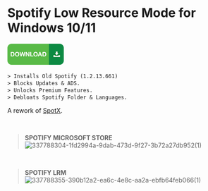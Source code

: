 # **Spotify Low Resource Mode for Windows 10/11**

[<img src="https://github.com/gzmatte/trash/blob/main/48wx.png">](https://github.com/gzmatte/spotify/releases/download/1/SPOTIFY-LRM.bat)
</br> 
```
> Installs Old Spotify (1.2.13.661)
> Blocks Updates & ADS.
> Unlocks Premium Features.
> Debloats Spotify Folder & Languages.
```
A rework of [SpotX](https://github.com/SpotX-Official/SpotX).

</br> 

> **SPOTIFY MICROSOFT STORE**
![337788304-1fd2994a-9dab-473d-9f27-3b72a27db952(1)](https://github.com/gzmatte/spotify/assets/117684932/4ad64799-c5a2-4b90-9e18-35d0d6de1527)

</br> 

> **SPOTIFY LRM**
![337788355-390b12a2-ea6c-4e8c-aa2a-ebfb64feb066(1)](https://github.com/gzmatte/spotify/assets/117684932/8d4f8370-c8e2-4d65-a463-f3ca99620365)


